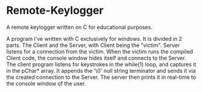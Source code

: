 # Remote-Keylogger
A remote keylogger written on C for educational purposes.

A program I've written with C exclusively for windows. 
It is divided in 2 parts. The Client and the Server, with Client being the "victim".
Server listens for a connection from the victim. When the victim runs the compiled Client code, 
the console window hides itself and connects to the Server. The client program listens for keystrokes in the while(1) loop,
and captures it in the pChar* array. It appends the '\0' null string terminator and sends it via the created connection to the Server.
The server then prints it in real-time to the console window of the user.
